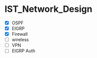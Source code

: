 # IST_Network_Design
* [x] OSPF
* [x] EIGRP
* [x] Firewall
* [ ] wireless
* [ ] VPN
* [ ] EIGRP Auth
